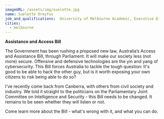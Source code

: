 ```yaml
---
imageURL: /assets/img/suelette.jpg
name: Suelette Dreyfus
job_and_qualifications:  University of Melbourne Academic, Executive Director of Blueprint for Free Speech
cities:
  - melbourne
---
```


**Assistance and Access Bill**

The Government has been rushing a proposed new law, Australia’s Access and Assistance Bill, through Parliament. It will make our society less (not more) secure. Offensive and defensive technologies are the yin and  yang of cybersecurity. This Bill forces Australia to tackle the tough question: It's good to be able to hack the other guy, but is it worth exposing your own citizens to risk being able to do so?

I've recently come back from Canberra, with others from civil society and industry. We told it straight to the politicians on the Parliamentary Joint Committee on Intelligence and Security - this Bill needs to be changed. It remains to be seen whether they will listen or not.

Come learn more about the Bill - what's wrong with it, and what you can do.